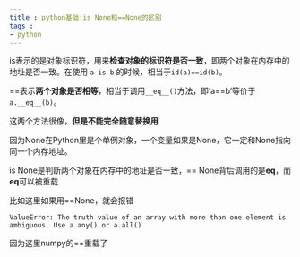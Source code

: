 ```yaml
---
title : python基础:is None和==None的区别
tags :
- python
---
```




is表示的是对象标识符，用来**检查对象的标识符是否一致**，即两个对象在内存中的地址是否一致。在使用 `a is b` 的时候，相当于`id(a)==id(b)`。


==表示**两个对象是否相等**，相当于调用`__eq__()`方法，即’a==b’等价于`a.__eq__(b)`。

这两个方法很像，**但是不能完全随意替换用**

因为None在Python里是个单例对象，一个变量如果是None，它一定和None指向同一个内存地址。

is None是判断两个对象在内存中的地址是否一致，== None背后调用的是**eq**，而**eq**可以被重载

比如这里如果用==None，就会报错

```
ValueError: The truth value of an array with more than one element is ambiguous. Use a.any() or a.all()
```

因为这里numpy的==重载了